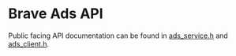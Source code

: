 # Brave Ads API

Public facing API documentation can be found in [ads_service.h](../browser/ads_service.h) and [ads_client.h](ads_client.h).
